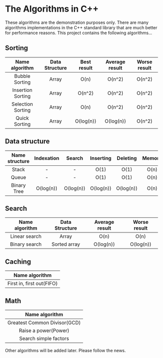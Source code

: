 # The Algorithms in C++

These algorithms are the demonstration purposes only. There are
many algorithms implementations in the C++ standard 
library that are much better for performance reasons. This 
project contains the following algorithms...

## Sorting

| Name algorithm    |Data Structure | Best result | Average result | Worse result |
|:-----------------:|:-------------:|:-----------:|:--------------:|:------------:|
| Bubble Sorting    |  Array        | O(n)        | O(n^2)         | O(n^2)       |
| Insertion Sorting |  Array        | O(n^2)      | O(n^2)         | O(n^2)       |
| Selection Sorting |  Array        | O(n)        | O(n^2)         | O(n^2)       |
| Quick Sorting     |  Array        | O(log(n))   | O(log(n))      | O(n^2)       |

## Data structure

| Name structure    | Indexation  | Search         | Inserting    | Deleting    | Memory |
|:-----------------:|:-----------:|:--------------:|:------------:|:-----------:|:------:|
| Stack             | -           | -              | O(1)         | O(1)        | O(n)   |
| Queue             | -           | -              | O(1)         | O(1)        | O(n)   |
| Binary Tree       | O(log(n))   | O(log(n))      | O(log(n))    | O(log(n))   | O(n)   |

## Search

| Name algorithm    | Data Structure | Average result | Worse result |
|:-----------------:|:--------------:|:--------------:|:------------:|
| Linear search     | Array          | O(n)           | O(n)         |
| Binary search     | Sorted array   | O(log(n))      | O(log(n))    |

## Caching

| Name algorithm                           | 
|:----------------------------------------:|
| First in, first out(FIFO)                |

## Math

| Name algorithm                           | 
|:----------------------------------------:|
| Greatest Common Divisor(GCD)             |
| Raise a power(Power)                     |
| Search simple factors                    |


Other algorithms will be added later. Please follow the news.